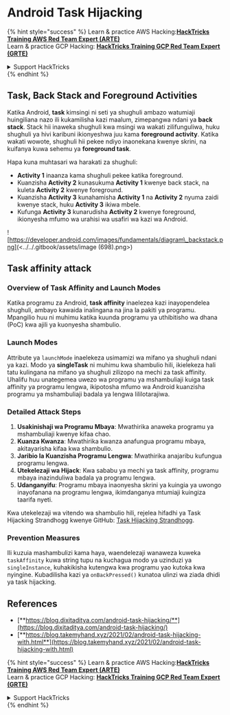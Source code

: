 # Android Task Hijacking

{% hint style="success" %}
Learn & practice AWS Hacking:<img src="/.gitbook/assets/arte.png" alt="" data-size="line">[**HackTricks Training AWS Red Team Expert (ARTE)**](https://training.hacktricks.xyz/courses/arte)<img src="/.gitbook/assets/arte.png" alt="" data-size="line">\
Learn & practice GCP Hacking: <img src="/.gitbook/assets/grte.png" alt="" data-size="line">[**HackTricks Training GCP Red Team Expert (GRTE)**<img src="/.gitbook/assets/grte.png" alt="" data-size="line">](https://training.hacktricks.xyz/courses/grte)

<details>

<summary>Support HackTricks</summary>

* Check the [**subscription plans**](https://github.com/sponsors/carlospolop)!
* **Join the** 💬 [**Discord group**](https://discord.gg/hRep4RUj7f) or the [**telegram group**](https://t.me/peass) or **follow** us on **Twitter** 🐦 [**@hacktricks\_live**](https://twitter.com/hacktricks\_live)**.**
* **Share hacking tricks by submitting PRs to the** [**HackTricks**](https://github.com/carlospolop/hacktricks) and [**HackTricks Cloud**](https://github.com/carlospolop/hacktricks-cloud) github repos.

</details>
{% endhint %}

## Task, Back Stack and Foreground Activities

Katika Android, **task** kimsingi ni seti ya shughuli ambazo watumiaji huingiliana nazo ili kukamilisha kazi maalum, zimepangwa ndani ya **back stack**. Stack hii inaweka shughuli kwa msingi wa wakati zilifunguliwa, huku shughuli ya hivi karibuni ikionyeshwa juu kama **foreground activity**. Katika wakati wowote, shughuli hii pekee ndiyo inaonekana kwenye skrini, na kuifanya kuwa sehemu ya **foreground task**.

Hapa kuna muhtasari wa harakati za shughuli:

* **Activity 1** inaanza kama shughuli pekee katika foreground.
* Kuanzisha **Activity 2** kunasukuma **Activity 1** kwenye back stack, na kuleta **Activity 2** kwenye foreground.
* Kuanzisha **Activity 3** kunahamisha **Activity 1** na **Activity 2** nyuma zaidi kwenye stack, huku **Activity 3** ikiwa mbele.
* Kufunga **Activity 3** kunarudisha **Activity 2** kwenye foreground, ikionyesha mfumo wa urahisi wa usafiri wa kazi wa Android.

![https://developer.android.com/images/fundamentals/diagram\_backstack.png](<../../.gitbook/assets/image (698).png>)

## Task affinity attack

### Overview of Task Affinity and Launch Modes

Katika programu za Android, **task affinity** inaelezea kazi inayopendelea shughuli, ambayo kawaida inalingana na jina la pakiti ya programu. Mpangilio huu ni muhimu katika kuunda programu ya uthibitisho wa dhana (PoC) kwa ajili ya kuonyesha shambulio.

### Launch Modes

Attribute ya `launchMode` inaelekeza usimamizi wa mifano ya shughuli ndani ya kazi. Modo ya **singleTask** ni muhimu kwa shambulio hili, ikielekeza hali tatu kulingana na mifano ya shughuli zilizopo na mechi za task affinity. Uhalifu huu unategemea uwezo wa programu ya mshambuliaji kuiga task affinity ya programu lengwa, ikipotosha mfumo wa Android kuanzisha programu ya mshambuliaji badala ya lengwa lililotarajiwa.

### Detailed Attack Steps

1. **Usakinishaji wa Programu Mbaya**: Mwathirika anaweka programu ya mshambuliaji kwenye kifaa chao.
2. **Kuanza Kwanza**: Mwathirika kwanza anafungua programu mbaya, akitayarisha kifaa kwa shambulio.
3. **Jaribio la Kuanzisha Programu Lengwa**: Mwathirika anajaribu kufungua programu lengwa.
4. **Utekelezaji wa Hijack**: Kwa sababu ya mechi ya task affinity, programu mbaya inazinduliwa badala ya programu lengwa.
5. **Udanganyifu**: Programu mbaya inaonyesha skrini ya kuingia ya uwongo inayofanana na programu lengwa, ikimdanganya mtumiaji kuingiza taarifa nyeti.

Kwa utekelezaji wa vitendo wa shambulio hili, rejelea hifadhi ya Task Hijacking Strandhogg kwenye GitHub: [Task Hijacking Strandhogg](https://github.com/az0mb13/Task\_Hijacking\_Strandhogg).

### Prevention Measures

Ili kuzuia mashambulizi kama haya, waendelezaji wanaweza kuweka `taskAffinity` kuwa string tupu na kuchagua modo ya uzinduzi ya `singleInstance`, kuhakikisha kutengwa kwa programu yao kutoka kwa nyingine. Kubadilisha kazi ya `onBackPressed()` kunatoa ulinzi wa ziada dhidi ya task hijacking.

## **References**

* [**https://blog.dixitaditya.com/android-task-hijacking/**](https://blog.dixitaditya.com/android-task-hijacking/)
* [**https://blog.takemyhand.xyz/2021/02/android-task-hijacking-with.html**](https://blog.takemyhand.xyz/2021/02/android-task-hijacking-with.html)


{% hint style="success" %}
Learn & practice AWS Hacking:<img src="/.gitbook/assets/arte.png" alt="" data-size="line">[**HackTricks Training AWS Red Team Expert (ARTE)**](https://training.hacktricks.xyz/courses/arte)<img src="/.gitbook/assets/arte.png" alt="" data-size="line">\
Learn & practice GCP Hacking: <img src="/.gitbook/assets/grte.png" alt="" data-size="line">[**HackTricks Training GCP Red Team Expert (GRTE)**<img src="/.gitbook/assets/grte.png" alt="" data-size="line">](https://training.hacktricks.xyz/courses/grte)

<details>

<summary>Support HackTricks</summary>

* Check the [**subscription plans**](https://github.com/sponsors/carlospolop)!
* **Join the** 💬 [**Discord group**](https://discord.gg/hRep4RUj7f) or the [**telegram group**](https://t.me/peass) or **follow** us on **Twitter** 🐦 [**@hacktricks\_live**](https://twitter.com/hacktricks\_live)**.**
* **Share hacking tricks by submitting PRs to the** [**HackTricks**](https://github.com/carlospolop/hacktricks) and [**HackTricks Cloud**](https://github.com/carlospolop/hacktricks-cloud) github repos.

</details>
{% endhint %}

